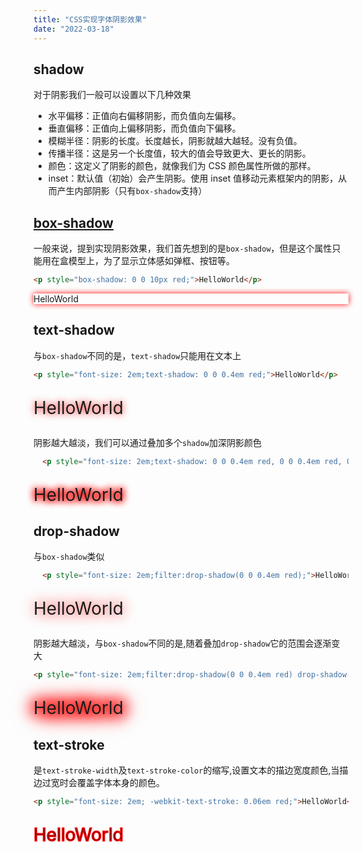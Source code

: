 ```yaml
---
title: "CSS实现字体阴影效果"
date: "2022-03-18"
---
```


## shadow

对于阴影我们一般可以设置以下几种效果

+ 水平偏移：正值向右偏移阴影，而负值向左偏移。
+ 垂直偏移：正值向上偏移阴影，而负值向下偏移。
+ 模糊半径：阴影的长度。长度越长，阴影就越大越轻。没有负值。
+ 传播半径：这是另一个长度值，较大的值会导致更大、更长的阴影。
+ 颜色：这定义了阴影的颜色，就像我们为 CSS 颜色属性所做的那样。
+ inset：默认值（初始）会产生阴影。使用 inset 值移动元素框架内的阴影，从而产生内部阴影（只有`box-shadow`支持）

## [box-shadow](https://developer.mozilla.org/zh-CN/docs/Web/CSS/box-shadow)

一般来说，提到实现阴影效果，我们首先想到的是`box-shadow`，但是这个属性只能用在盒模型上，为了显示立体感如弹框、按钮等。

```html
<p style="box-shadow: 0 0 10px red;">HelloWorld</p>
```

<p style="box-shadow: 0 0 10px red;">HelloWorld</p>

## text-shadow

与`box-shadow`不同的是，`text-shadow`只能用在文本上

```html
<p style="font-size: 2em;text-shadow: 0 0 0.4em red;">HelloWorld</p>
```

<p style="font-size: 2em;text-shadow: 0 0 0.4em red;">HelloWorld</p>

阴影越大越淡，我们可以通过叠加多个`shadow`加深阴影颜色

```html
  <p style="font-size: 2em;text-shadow: 0 0 0.4em red, 0 0 0.4em red, 0 0 0.4em red">HelloWorld</p>
```

<p style="font-size: 2em;text-shadow: 0 0 0.4em red, 0 0 0.4em red, 0 0 0.4em red">HelloWorld</p>

## drop-shadow

与`box-shadow`类似

```html
  <p style="font-size: 2em;filter:drop-shadow(0 0 0.4em red);">HelloWorld</p>
```

  <p style="font-size: 2em;filter:drop-shadow(0 0 0.4em red);">HelloWorld</p>

阴影越大越淡，与`box-shadow`不同的是,随着叠加`drop-shadow`它的范围会逐渐变大

```html
<p style="font-size: 2em;filter:drop-shadow(0 0 0.4em red) drop-shadow(0 0 0.4em red) drop-shadow(0 0 0.4em red);">HelloWorld</p>
```

<p style="font-size: 2em;filter:drop-shadow(0 0 0.4em red) drop-shadow(0 0 0.4em red) drop-shadow(0 0 0.4em red);">HelloWorld</p>

## text-stroke

是`text-stroke-width`及`text-stroke-color`的缩写,设置文本的描边宽度颜色,当描边过宽时会覆盖字体本身的颜色。

```html
<p style="font-size: 2em; -webkit-text-stroke: 0.06em red;">HelloWorld</p>
```

<p style="font-size: 2em; -webkit-text-stroke: 0.06em red;">HelloWorld</p>
